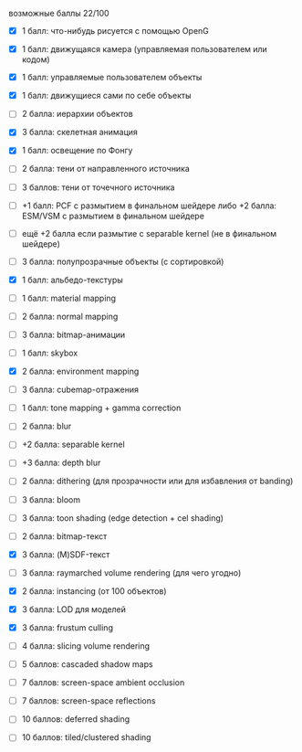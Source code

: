 возможные баллы 22/100

- [x] 1 балл: что-нибудь рисуется с помощью OpenG
- [x] 1 балл: движущаяся камера (управляемая пользователем
или кодом)
- [x] 1 балл: управляемые пользователем объекты
- [x] 1 балл: движущиеся сами по себе объекты
- [ ] 2 балла: иерархии объектов
- [x] 3 балла: скелетная анимация

- [x] 1 балл: освещение по Фонгу
- [ ] 2 балла: тени от направленного источника
- [ ] 3 баллов: тени от точечного источника
- [ ] +1 балл: PCF с размытием в финальном шейдере
либо +2 балла: ESM/VSM с размытием в финальном
шейдере
- [ ] ещё +2 балла если размытие с separable kernel (не в
финальном шейдере)
- [ ] 3 балла: полупрозрачные объекты (с сортировкой)

- [x] 1 балл: альбедо-текстуры
- [ ] 1 балл: material mapping
- [ ] 2 балла: normal mapping
- [ ] 3 балла: bitmap-анимации

- [ ] 1 балл: skybox
- [x] 2 балла: environment mapping
- [ ] 3 балла: cubemap-отражения

- [ ] 1 балл: tone mapping + gamma correction
- [ ] 2 балла: blur
- [ ] +2 балла: separable kernel
- [ ] +3 балла: depth blur
- [ ] 2 балла: dithering (для прозрачности или для избавления
от banding)
- [ ] 3 балла: bloom
- [ ] 3 балла: toon shading (edge detection + cel shading)

- [ ] 2 балла: bitmap-текст
- [x] 3 балла: (M)SDF-текст
- [ ] 3 балла: raymarched volume rendering (для чего угодно)

- [x] 2 балла: instancing (от 100 объектов)
- [x] 3 балла: LOD для моделей 
- [x] 3 балла: frustum culling

- [ ] 4 балла: slicing volume rendering
- [ ] 5 баллов: cascaded shadow maps
- [ ] 7 баллов: screen-space ambient occlusion
- [ ] 7 баллов: screen-space reflections
- [ ] 10 баллов: deferred shading
- [ ] 10 баллов: tiled/clustered shading